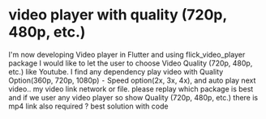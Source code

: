 
# video player with quality (720p, 480p, etc.)

I'm now developing Video player in Flutter and using flick_video_player package
I would like to let the user to choose Video Quality (720p, 480p, etc.) like Youtube.
I find any dependency play video with Quality Option(360p, 720p, 1080p) ⁃ Speed option(2x, 3x, 4x), and auto play next video..
my video link network or file.
please replay which package is best and if we user any video player so show Quality (720p, 480p, etc.) there is mp4 link also required ?
best solution with code

        